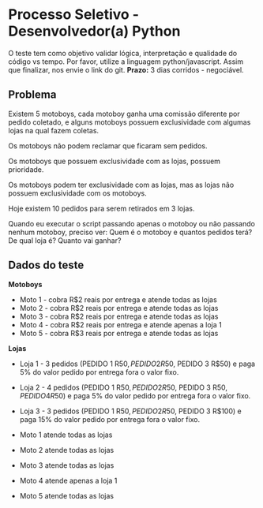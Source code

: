 # Processo Seletivo - Desenvolvedor(a) Python

O teste tem como objetivo validar lógica, interpretação e qualidade do código vs tempo. Por favor, utilize a linguagem python/javascript. Assim que finalizar, nos envie o link do git. 
**Prazo:** 3 dias corridos - negociável. 

## Problema
Existem 5 motoboys, cada motoboy ganha uma comissão diferente por pedido coletado, e alguns motoboys possuem exclusividade com algumas lojas na qual fazem coletas.

Os motoboys não podem reclamar que ficaram sem pedidos.

Os motoboys que possuem exclusividade com as lojas, possuem prioridade.

Os motoboys podem ter exclusividade com as lojas, mas as lojas não possuem exclusividade com os motoboys.

Hoje existem 10 pedidos para serem retirados em 3 lojas.

Quando eu executar o script passando apenas o motoboy ou não passando nenhum motoboy, preciso ver:
Quem é o motoboy e quantos pedidos terá?
De qual loja é?
Quanto vai ganhar?

## Dados do teste

**Motoboys**

- Moto 1 - cobra R$2 reais por entrega e atende todas as lojas
- Moto 2 - cobra R$2 reais por entrega e atende todas as lojas
- Moto 3 - cobra R$2 reais por entrega e atende todas as lojas
- Moto 4 - cobra R$2 reais por entrega e atende apenas a loja 1
- Moto 5 - cobra R$3 reais por entrega e atende todas as lojas

**Lojas**

- Loja 1 - 3 pedidos (PEDIDO 1 R$50, PEDIDO 2 R$50, PEDIDO 3 R$50) e paga 5% do valor pedido por entrega fora o valor fixo. 
- Loja 2 - 4 pedidos (PEDIDO 1 R$50, PEDIDO 2 R$50, PEDIDO 3 R$50, PEDIDO 4 R$50) e paga 5% do valor pedido por entrega fora o valor fixo.
- Loja 3 - 3 pedidos (PEDIDO 1 R$50, PEDIDO 2 R$50, PEDIDO 3 R$100) e paga 15% do valor pedido por entrega fora o valor fixo.


- Moto 1 atende todas as lojas
- Moto 2 atende todas as lojas
- Moto 3 atende todas as lojas
- Moto 4 atende apenas a loja 1
- Moto 5 atende todas as lojas
